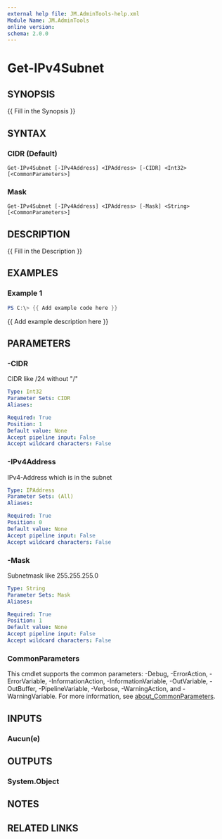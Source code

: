 ```yaml
---
external help file: JM.AdminTools-help.xml
Module Name: JM.AdminTools
online version:
schema: 2.0.0
---
```


# Get-IPv4Subnet

## SYNOPSIS
{{ Fill in the Synopsis }}

## SYNTAX

### CIDR (Default)
```
Get-IPv4Subnet [-IPv4Address] <IPAddress> [-CIDR] <Int32> [<CommonParameters>]
```

### Mask
```
Get-IPv4Subnet [-IPv4Address] <IPAddress> [-Mask] <String> [<CommonParameters>]
```

## DESCRIPTION
{{ Fill in the Description }}

## EXAMPLES

### Example 1
```powershell
PS C:\> {{ Add example code here }}
```

{{ Add example description here }}

## PARAMETERS

### -CIDR
CIDR like /24 without "/"

```yaml
Type: Int32
Parameter Sets: CIDR
Aliases:

Required: True
Position: 1
Default value: None
Accept pipeline input: False
Accept wildcard characters: False
```

### -IPv4Address
IPv4-Address which is in the subnet

```yaml
Type: IPAddress
Parameter Sets: (All)
Aliases:

Required: True
Position: 0
Default value: None
Accept pipeline input: False
Accept wildcard characters: False
```

### -Mask
Subnetmask like 255.255.255.0

```yaml
Type: String
Parameter Sets: Mask
Aliases:

Required: True
Position: 1
Default value: None
Accept pipeline input: False
Accept wildcard characters: False
```

### CommonParameters
This cmdlet supports the common parameters: -Debug, -ErrorAction, -ErrorVariable, -InformationAction, -InformationVariable, -OutVariable, -OutBuffer, -PipelineVariable, -Verbose, -WarningAction, and -WarningVariable. For more information, see [about_CommonParameters](http://go.microsoft.com/fwlink/?LinkID=113216).

## INPUTS

### Aucun(e)

## OUTPUTS

### System.Object
## NOTES

## RELATED LINKS
